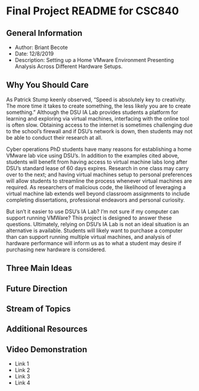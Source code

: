 # Final Project README for CSC840  
  
## General Information  
- Author: Briant Becote  
- Date: 12/8/2019  
- Description: Setting up a Home VMware Environment Presenting Analysis Across Different Hardware Setups.  
  
## Why You Should Care
As Patrick Stump keenly observed, “Speed is absolutely key to creativity. The more time it takes to create something, the less likely you are to create something.”  Although the DSU IA Lab provides students a platform for learning and exploring via virtual machines, interfacing with the online tool is often slow.  Obtaining access to the internet is sometimes challenging due to the school’s firewall and if DSU’s network is down, then students may not be able to conduct their research at all.  
  
Cyber operations PhD students have many reasons for establishing a home VMware lab vice using DSU’s.  In addition to the examples cited above, students will benefit from having access to virtual machine labs long after DSU’s standard lease of 60 days expires.  Research in one class may carry over to the next; and having virtual machines setup to personal preferences will allow students to streamline the process whenever virtual machines are required.  As researchers of malicious code, the likelihood of leveraging a virtual machine lab extends well beyond classroom assignments to include completing dissertations, professional endeavors and personal curiosity.
  
But isn’t it easier to use DSU’s IA Lab?  I’m not sure if my computer can support running VMWare?  This project is designed to answer these questions.  Ultimately, relying on DSU’s IA Lab is not an ideal situation is an alternative is available.  Students will likely want to purchase a computer than can support running multiple virtual machines, and analysis of hardware performance will inform us as to what a student may desire if purchasing new hardware is considered.



## Three Main Ideas

## Future Direction

## Stream of Topics

## Additional Resources

## Video Demonstration
- Link 1
- Link 2
- Link 3
- Link 4

